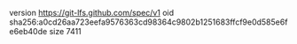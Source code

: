 version https://git-lfs.github.com/spec/v1
oid sha256:a0cd26aa723eefa9576363cd98364c9802b1251683ffcf9e0d585e6fe6eb40de
size 7411
